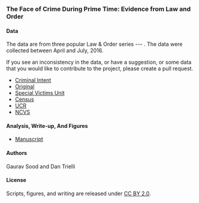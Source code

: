 ### The Face of Crime During Prime Time: Evidence from Law and Order

#### Data

The data are from three popular Law & Order series --- . The data were collected between April and July, 2016. 

If you see an inconsistency in the data, or have a suggestion, or some data that you would like to contribute to the project, please create a pull request.

* [Criminal Intent](data/)
* [Original](data/)
* [Special Victims Unit](data/)
* [Census](data/census/)
* [UCR](data/ucr/)
* [NCVS](data/ncvs/)

#### Analysis, Write-up, And Figures

* [Manuscript](ms/face_of_crime.pdf) 

#### Authors

Gaurav Sood and Dan Trielli

#### License

Scripts, figures, and writing are released under [CC BY 2.0](https://creativecommons.org/licenses/by/2.0/). 
